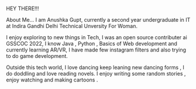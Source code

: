 HEY THERE!!!
 
 About Me...
I am Anushka Gupt, currently a second year undergraduate in IT at Indira Gandhi Delhi Technical Unversity For Woman.
 
I enjoy exploring to new things in Tech, I was an open source contributer ai GSSCOC 2022, I know Java , Python , Basics of Web development and currently learning AR/VR, I have made few instagram filters and also trying to do game development.
 
 Outside this tech world, I love dancing keep leaning new dancing forms , I do doddling and love reading novels. I enjoy writing some random stories , enjoy watching and making cartoons .
 
 
 
